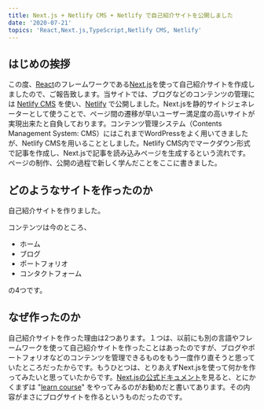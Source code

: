 ```yaml
---
title: Next.js + Netlify CMS + Netlify で自己紹介サイトを公開しました
date: '2020-07-21'
topics: 'React,Next.js,TypeScript,Netlify CMS, Netlify'
---
```

## はじめの挨拶
この度、[React](https://reactjs.org)のフレームワークである[Next.js](https://nextjs.org)を使って自己紹介サイトを作成しましたので、ご報告致します。当サイトでは、ブログなどのコンテンツの管理には [Netlify CMS](https://www.netlifycms.org) を使い、[Netlify](https://www.netlify.com) で公開しました。Next.jsを静的サイトジェネレーターとして使うことで、ページ間の遷移が早いユーザー満足度の高いサイトが実現出来たと自負しております。コンテンツ管理システム（Contents Management System: CMS）にはこれまでWordPressをよく用いてきましたが、Netlify CMSを用いることとしました。Netlify CMS内でマークダウン形式で記事を作成し、Next.jsで記事を読み込みページを生成するという流れです。ページの制作、公開の過程で新しく学んだことをここに書きました。

## どのようなサイトを作ったのか
自己紹介サイトを作りました。  

コンテンツは今のところ、

- ホーム
- ブログ
- ポートフォリオ
- コンタクトフォーム  

の4つです。

## なぜ作ったのか
自己紹介サイトを作った理由は2つあります。１つは、以前にも別の言語やフレームワークを使って自己紹介サイトを作ったことはあったのですが、ブログやポートフォリオなどのコンテンツを管理できるものをもう一度作り直そうと思っていたところだったからです。もうひとつは、とりあえずNext.jsを使って何かを作ってみたいと思っていたからです。[Next.jsの公式ドキュメント](https://nextjs.org/docs/getting-started)を見ると、とにかくまずは "[learn course](https://nextjs.org/learn/basics/create-nextjs-app)" をやってみるのがお勧めだと書いてあります。その内容がまさにブログサイトを作るというものだったのです。

